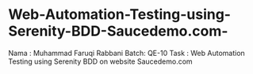 # Web-Automation-Testing-using-Serenity-BDD-Saucedemo.com-
Nama : Muhammad Faruqi Rabbani
Batch: QE-10
Task : Web Automation Testing using Serenity BDD on website Saucedemo.com
